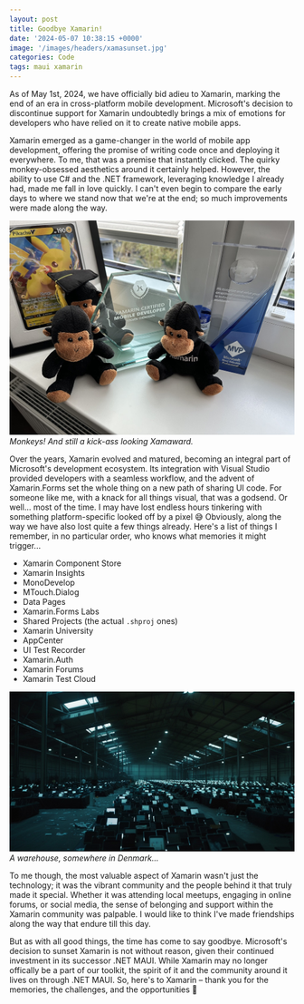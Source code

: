 ```yaml
---
layout: post
title: Goodbye Xamarin!
date: '2024-05-07 10:38:15 +0000'
image: '/images/headers/xamasunset.jpg'
categories: Code
tags: maui xamarin
---
```


As of May 1st, 2024, we have officially bid adieu to Xamarin, marking the end of an era in cross-platform mobile development. Microsoft's decision to discontinue support for Xamarin undoubtedly brings a mix of emotions for developers who have relied on it to create native mobile apps.

Xamarin emerged as a game-changer in the world of mobile app development, offering the promise of writing code once and deploying it everywhere. To me, that was a premise that instantly clicked. The quirky monkey-obsessed aesthetics around it certainly helped. However, the ability to use C# and the .NET framework, leveraging knowledge I already had, made me fall in love quickly. I can't even begin to compare the early days to where we stand now that we're at the end; so much improvements were made along the way.

![Xamarin Certified Developer](/images/posts/xamamonks.jpg)
*Monkeys! And still a kick-ass looking Xamaward.*

Over the years, Xamarin evolved and matured, becoming an integral part of Microsoft's development ecosystem. Its integration with Visual Studio provided developers with a seamless workflow, and the advent of Xamarin.Forms set the whole thing on a new path of sharing UI code. For someone like me, with a knack for all things visual, that was a godsend. Or well... most of the time. I may have lost endless hours tinkering with something platform-specific looked off by a pixel 😅 Obviously, along the way we have also lost quite a few things already. Here's a list of things I remember, in no particular order, who knows what memories it might trigger...

- Xamarin Component Store
- Xamarin Insights
- MonoDevelop
- MTouch.Dialog
- Data Pages
- Xamarin.Forms Labs
- Shared Projects (the actual `.shproj` ones)
- Xamarin University
- AppCenter
- UI Test Recorder
- Xamarin.Auth
- Xamarin Forums
- Xamarin Test Cloud

![Xamarin Test Cloud](/images/posts/warehouse.jpg)
*A warehouse, somewhere in Denmark...*

To me though, the most valuable aspect of Xamarin wasn't just the technology; it was the vibrant community and the people behind it that truly made it special. Whether it was attending local meetups, engaging in online forums, or social media, the sense of belonging and support within the Xamarin community was palpable. I would like to think I've made friendships along the way that endure till this day.

But as with all good things, the time has come to say goodbye. Microsoft's decision to sunset Xamarin is not without reason, given their continued investment in its successor .NET MAUI. While Xamarin may no longer offically be a part of our toolkit, the spirit of it and the community around it lives on through .NET MAUI. So, here's to Xamarin – thank you for the memories, the challenges, and the opportunities 🍻
